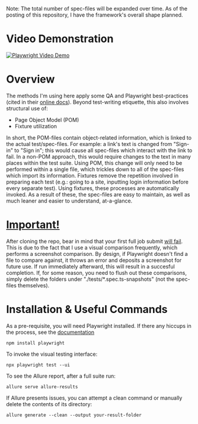 Note: The total number of spec-files will be expanded over time. As of the posting of this repository, I have the framework's overall shape planned.
# Video Demonstration
[![Playwright Video Demo](https://img.youtube.com/vi/WEHrlFRcDQA/0.jpg)](https://www.youtube.com/watch?v=WEHrlFRcDQA)
# Overview
The methods I'm using here apply some QA and Playwright best-practices (cited in their [online docs](https://playwright.dev/docs/best-practices)). Beyond test-writing etiquette, this also involves structural use of:
- Page Object Model (POM)
- Fixture utilization
  
In short, the POM-files contain object-related information, which is linked to the actual test/spec-files. For example: a link's text is changed from "Sign-in" to "Sign in"; this would cause all spec-files which interact with the link to fail. In a non-POM approach, this would require changes to the text in many places within the test suite. Using POM, this change will only need to be performed within a single file, which trickles down to all of the spec-files which import its information.
Fixtures remove the repetition involved in preparing each test (e.g.: going to a site, inputting login information before every separate test). Using fixtures, these processes are automatically invoked.
As a result of these, the spec-files are easy to maintain, as well as much leaner and easier to understand, at-a-glance.

# <ins>**Important!**</ins>
After cloning the repo, bear in mind that your first full job submit <ins>will fail</ins>. This is due to the fact that I use a visual comparison frequently, which performs a screenshot comparison. By design, if Playwright doesn't find a file to compare against, it throws an error and deposits a screenshot for future use. If run immediately afterward, this will result in a succesful completion. If, for some reason, you need to flush out these comparisons, simply delete the folders under "./tests/*.spec.ts-snapshots" (not the spec-files themselves).

# Installation & Useful Commands
As a pre-requisite, you will need Playwright installed. If there any hiccups in the process, see the [documentation](https://playwright.dev/docs/intro#installing-playwright)
```
npm install playwright
```
To invoke the visual testing interface:
```
npx playwright test --ui
```
To see the Allure report, after a full suite run:
```
allure serve allure-results
```
If Allure presents issues, you can attempt a clean command or manually delete the contents of its directory:
```
allure generate --clean --output your-result-folder
```

